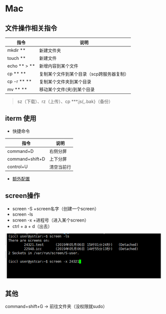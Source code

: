 # Mac

## 文件操作相关指令

| 指令 | 说明 |
| --- | --- |
| mkdir ** | 新建文件夹 |
| touch ** | 新建文件 |
| echo ** > ** | 新增内容到某个文件 |
| cp ** ** | 复制某个文件到某个目录（scp跨服务器复制） |
| cp -r ** ** | 复制某个文件夹到某个目录 |
| mv ** ** | 移动某个文件(夹)到某个目录 |
> sz（下载）、rz（上传）、cp ***.js{,.bak}（备份）

## iterm 使用
* 快捷命令

| 指令 | 说明 |
| --- | --- |
| command+D | 右侧分屏 |
| command+shift+D | 上下分屏 |
| control+U | 清空当前行 |

* [额外配置](https://www.cnblogs.com/diyxiaoshitou/p/9017413.html)

## screen操作
* screen -S +screen名字（创建一个screen）
* screen -ls
* screen -x +进程号（进入某个screen）
* ctrl + a + d（出去）

![screen](./imgs/screen.png)

## 其他
command+shift+G -> 前往文件夹（没权限就sudo）